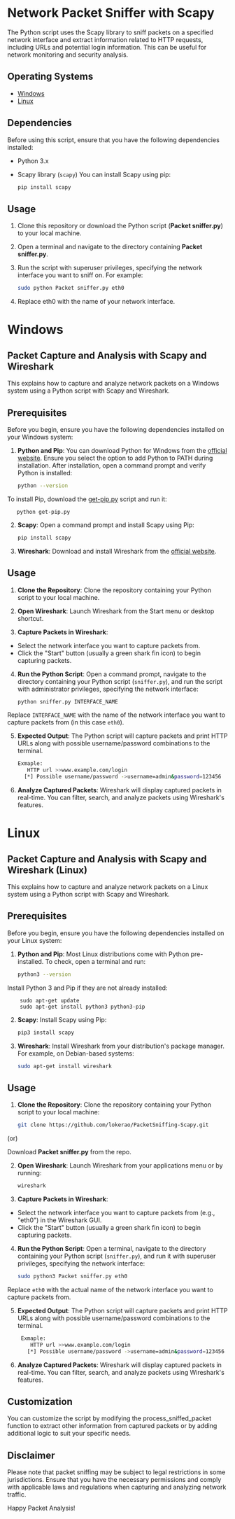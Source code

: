 # Network Packet Sniffer with Scapy

The Python script uses the Scapy library to sniff packets on a specified network interface and extract information related to HTTP requests, including URLs and potential login information. This can be useful for network monitoring and security analysis.

## Operating Systems

- [Windows](Windows)
- [Linux](Linux)

## Dependencies

Before using this script, ensure that you have the following dependencies installed:

- Python 3.x
- Scapy library (`scapy`)
  You can install Scapy using pip:

  ```bash
  pip install scapy
  
## Usage

 1. Clone this repository or download the Python script (**Packet sniffer.py**) to your local machine.

 2. Open a terminal and navigate to the directory containing **Packet sniffer.py**.

 3. Run the script with superuser privileges, specifying the network interface you want to sniff on. For example:

    ```bash
    sudo python Packet sniffer.py eth0
    
 4. Replace eth0 with the name of your network interface.

# Windows

## Packet Capture and Analysis with Scapy and Wireshark 

This explains how to capture and analyze network packets on a Windows system using a Python script with Scapy and Wireshark.

## Prerequisites

Before you begin, ensure you have the following dependencies installed on your Windows system:

1. **Python and Pip**: You can download Python for Windows from the [official website](https://www.python.org/downloads/windows/). Ensure you select the option to add Python to PATH during installation. After installation, open a command prompt and verify Python is installed:

     ```bash
     python --version
   
  To install Pip, download the [get-pip.py](https://bootstrap.pypa.io/get-pip.py) script and run it:
  
       python get-pip.py
     
2. **Scapy**: Open a command prompt and install Scapy using Pip:

   ```bash
   pip install scapy

3. **Wireshark**: Download and install Wireshark from the [official website](https://www.wireshark.org/download.html).


## Usage


1. **Clone the Repository**: Clone the repository containing your Python script to your local machine.

2. **Open Wireshark**: Launch Wireshark from the Start menu or desktop shortcut.

3. **Capture Packets in Wireshark**:
- Select the network interface you want to capture packets from.
- Click the "Start" button (usually a green shark fin icon) to begin capturing packets.

4. **Run the Python Script**: Open a command prompt, navigate to the directory containing your Python script (`sniffer.py`), and run the script with administrator privileges, specifying the network interface:

   ```bash
   python sniffer.py INTERFACE_NAME
   
Replace `INTERFACE_NAME` with the name of the network interface you want to capture packets from (in this case `eth0`).

5. **Expected Output**: The Python script will capture packets and print HTTP URLs along with possible username/password combinations to the terminal.

    ```bash
    Exmaple:
       HTTP url >>www.example.com/login
      [*] Possible username/password ->username=admin&password=123456

6. **Analyze Captured Packets**: Wireshark will display captured packets in real-time. You can filter, search, and analyze packets using Wireshark's features.


# Linux


## Packet Capture and Analysis with Scapy and Wireshark (Linux)

This explains how to capture and analyze network packets on a Linux system using a Python script with Scapy and Wireshark.

## Prerequisites

Before you begin, ensure you have the following dependencies installed on your Linux system:


1. **Python and Pip**: Most Linux distributions come with Python pre-installed. To check, open a terminal and run:

    ```bash
   python3 --version

  Install Python 3 and Pip if they are not already installed:

        sudo apt-get update
        sudo apt-get install python3 python3-pip

2. **Scapy**: Install Scapy using Pip:
   
    ```bash
    pip3 install scapy
    

3. **Wireshark**: Install Wireshark from your distribution's package manager. For example, on Debian-based systems:

    ```bash
   sudo apt-get install wireshark
    

## Usage

1. **Clone the Repository**: Clone the repository containing your Python script to your local machine:

     ```bash
     git clone https://github.com/lokerao/PacketSniffing-Scapy.git
 (or)
  
  Download **Packet sniffer.py** from the repo.


2. **Open Wireshark**: Launch Wireshark from your applications menu or by running:

    ```bash
   wireshark
    
    
3. **Capture Packets in Wireshark**:
- Select the network interface you want to capture packets from (e.g., "eth0") in the Wireshark GUI.
- Click the "Start" button (usually a green shark fin icon) to begin capturing packets.
  

4. **Run the Python Script**: Open a terminal, navigate to the directory containing your Python script (`sniffer.py`), and run it with superuser privileges, specifying the network interface:

    ```bash
    sudo python3 Packet sniffer.py eth0
    
Replace `eth0` with the actual name of the network interface you want to capture packets from.


5. **Expected Output**: The Python script will capture packets and print HTTP URLs along with possible username/password combinations to the terminal.

   ```bash
    Exmaple:
       HTTP url >>www.example.com/login
      [*] Possible username/password ->username=admin&password=123456

6. **Analyze Captured Packets**: Wireshark will display captured packets in real-time. You can filter, search, and analyze packets using Wireshark's features.


## Customization

   You can customize the script by modifying the process_sniffed_packet function to extract other information from captured packets or by adding additional logic 
   to suit your specific needs.
   

## Disclaimer

   Please note that packet sniffing may be subject to legal restrictions in some jurisdictions. Ensure that you have the necessary permissions and comply with 
   applicable laws and regulations when capturing and analyzing network traffic.

Happy Packet Analysis!




